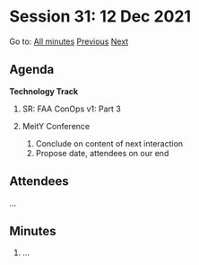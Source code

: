# Session 31: 12 Dec 2021

Go to: [All minutes](../../index.md) [Previous](10.md) [Next](14.md)

## Agenda

**Technology Track**

1. SR: FAA ConOps v1: Part 3
   
2. MeitY Conference
    1. Conclude on content of next interaction
    2. Propose date, attendees on our end


## Attendees

...

## Minutes

1. ...
